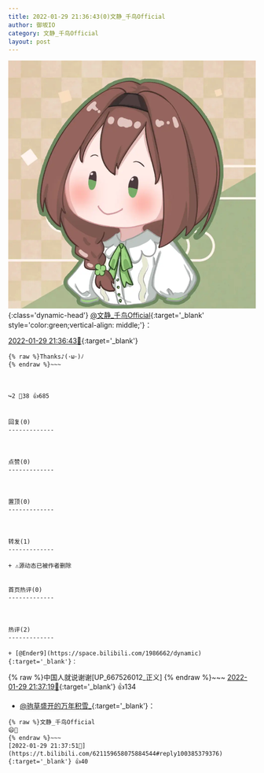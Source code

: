 ```yaml
---
title: 2022-01-29 21:36:43(0)文静_千鸟Official
author: 御坂IO
category: 文静_千鸟Official
layout: post
---
```


![img](/images/ac7482ed1b9a7f203dc68c0c4a77c488a27b108a.jpg){:class='dynamic-head'}
[@文静_千鸟Official](https://space.bilibili.com/667526012/dynamic){:target='_blank' style='color:green;vertical-align: middle;'}：

[2022-01-29 21:36:43🔗](https://t.bilibili.com/621159658075884544){:target='_blank'}

~~~
{% raw %}Thanks♪(･ω･)ﾉ
{% endraw %}~~~



↪️2 💬38 👍685


回复(0)
-------------



点赞(0)
-------------



置顶(0)
-------------



转发(1)
-------------

+ ⚠源动态已被作者删除


首页热评(0)
-------------



热评(2)
-------------

+ [@Ender9](https://space.bilibili.com/1986662/dynamic){:target='_blank'}：
~~~
{% raw %}中国人就说谢谢[UP_667526012_正义]
{% endraw %}~~~
[2022-01-29 21:37:19🔗](https://t.bilibili.com/621159658075884544#reply100385305360){:target='_blank'} 👍134
+ [@驹草盛开的万年积雪_](https://space.bilibili.com/18194898/dynamic){:target='_blank'}：
~~~
{% raw %}文静_千鸟Official
😄🤏
{% endraw %}~~~
[2022-01-29 21:37:51🔗](https://t.bilibili.com/621159658075884544#reply100385379376){:target='_blank'} 👍40


